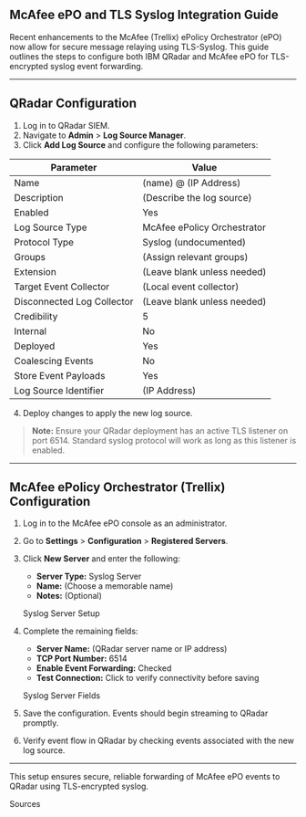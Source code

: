 ## McAfee ePO and TLS Syslog Integration Guide

Recent enhancements to the McAfee (Trellix) ePolicy Orchestrator (ePO) now allow for secure message relaying using TLS-Syslog. This guide outlines the steps to configure both IBM QRadar and McAfee ePO for TLS-encrypted syslog event forwarding.

---

## QRadar Configuration

1. Log in to QRadar SIEM.
2. Navigate to **Admin** > **Log Source Manager**.
3. Click **Add Log Source** and configure the following parameters:

| Parameter                  | Value                                  |
|----------------------------|----------------------------------------|
| Name                       | (name) @ (IP Address)                  |
| Description                | (Describe the log source)              |
| Enabled                    | Yes                                    |
| Log Source Type            | McAfee ePolicy Orchestrator            |
| Protocol Type              | Syslog (undocumented)                  |
| Groups                     | (Assign relevant groups)               |
| Extension                  | (Leave blank unless needed)            |
| Target Event Collector     | (Local event collector)                |
| Disconnected Log Collector | (Leave blank unless needed)            |
| Credibility                | 5                                      |
| Internal                   | No                                     |
| Deployed                   | Yes                                    |
| Coalescing Events          | No                                     |
| Store Event Payloads       | Yes                                    |
| Log Source Identifier      | (IP Address)                           |

4. Deploy changes to apply the new log source.

> **Note:** Ensure your QRadar deployment has an active TLS listener on port 6514. Standard syslog protocol will work as long as this listener is enabled.

---

## McAfee ePolicy Orchestrator (Trellix) Configuration

1. Log in to the McAfee ePO console as an administrator.
2. Go to **Settings** > **Configuration** > **Registered Servers**.
3. Click **New Server** and enter the following:

   - **Server Type:** Syslog Server  
   - **Name:** (Choose a memorable name)  
   - **Notes:** (Optional)

   Syslog Server Setup

4. Complete the remaining fields:

   - **Server Name:** (QRadar server name or IP address)
   - **TCP Port Number:** 6514
   - **Enable Event Forwarding:** Checked
   - **Test Connection:** Click to verify connectivity before saving

   Syslog Server Fields

5. Save the configuration. Events should begin streaming to QRadar promptly.  
6. Verify event flow in QRadar by checking events associated with the new log source.

---

This setup ensures secure, reliable forwarding of McAfee ePO events to QRadar using TLS-encrypted syslog.

Sources
